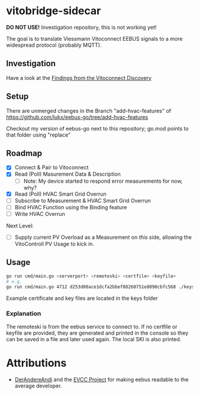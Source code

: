 # vitobridge-sidecar

**DO NOT USE!** Investigation repository, this is not working yet!

The goal is to translate Viessmann Vitoconnect EEBUS signals to a more
widespread protocol (probably MQTT).

## Investigation
Have a look at the [Findings from the Vitoconnect Discovery](./doc/investigation/discovery.md)

## Setup
There are unmerged changes in the Branch "add-hvac-features" of https://github.com/lukx/eebus-go/tree/add-hvac-features

Checkout my version of eebus-go next to this repository; go.mod points to that folder using "replace"

## Roadmap
* [x] Connect & Pair to Vitoconnect
* [x] Read (Poll) Masurement Data & Description
    * [ ] Note: My device started to respond error measurements for now, why?
* [x] Read (Poll) HVAC Smart Grid Overrun
* [ ] Subscribe to Measurement & HVAC Smart Grid Overrun
* [ ] Bind HVAC Function using the Binding feature
* [ ] Write HVAC Overrun

Next Level:
* [ ] Supply current PV Overload as a Measurement on _this_ side, allowing the VitoControll PV Usage to kick in. 
  
## Usage

```sh
go run cmd/main.go <serverport> <remoteski> <certfile> <keyfile>
# e.g.
go run cmd/main.go 4712 d253d08ace1dcfa2bbef88260751e8090cbfc568 ./keys/hems.crt ./keys/hems.key 

```

Example certificate and key files are located in the keys folder

### Explanation

The remoteski is from the eebus service to connect to.
If no certfile or keyfile are provided, they are generated and printed in the console so they can be saved in a file and later used again. The local SKI is also printed.

# Attributions

* [DerAndereAndi](https://github.com/DerAndereAndi) and the [EVCC Project](https://evcc.io/) for making eebus readable
  to the average developer.
